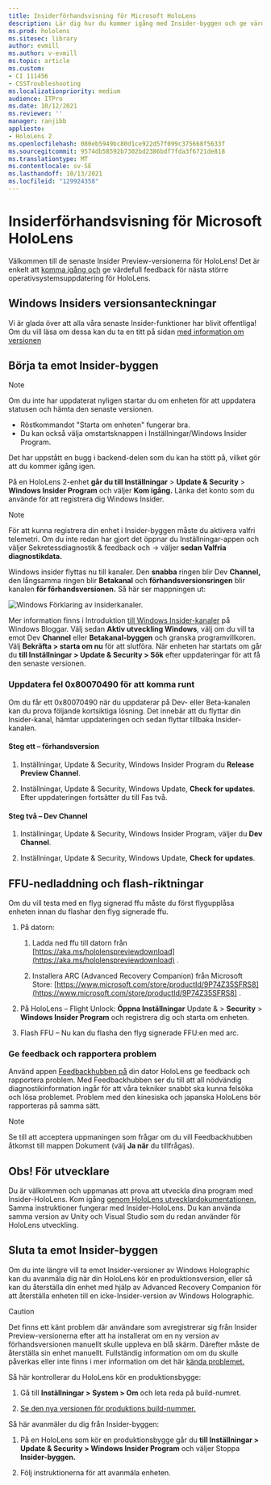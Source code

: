 ```yaml
---
title: Insiderförhandsvisning för Microsoft HoloLens
description: Lär dig hur du kommer igång med Insider-byggen och ge värdefull feedback för vår nästa större operativsystemsuppdatering för HoloLens.
ms.prod: hololens
ms.sitesec: library
author: evmill
ms.author: v-evmill
ms.topic: article
ms.custom:
- CI 111456
- CSSTroubleshooting
ms.localizationpriority: medium
audience: ITPro
ms.date: 10/12/2021
ms.reviewer: ''
manager: ranjibb
appliesto:
- HoloLens 2
ms.openlocfilehash: 080eb5949bc80d1ce922d57f099c375668f5633f
ms.sourcegitcommit: 9574db58592b7302bd2386bdf7fda3f6721de818
ms.translationtype: MT
ms.contentlocale: sv-SE
ms.lasthandoff: 10/13/2021
ms.locfileid: "129924358"
---
```

# <a name="insider-preview-for-microsoft-hololens"></a>Insiderförhandsvisning för Microsoft HoloLens

Välkommen till de senaste Insider Preview-versionerna för HoloLens! Det är enkelt att [komma igång och](hololens-insider.md#start-receiving-insider-builds) ge värdefull feedback för nästa större operativsystemsuppdatering för HoloLens.

## <a name="windows-insider-release-notes"></a>Windows Insiders versionsanteckningar

Vi är glada över att alla våra senaste Insider-funktioner har blivit offentliga! Om du vill läsa om dessa kan du ta en titt på sidan [med information om versionen](hololens-release-notes.md)

## <a name="start-receiving-insider-builds"></a>Börja ta emot Insider-byggen

> [!NOTE]
> Om du inte har uppdaterat nyligen startar du om enheten för att uppdatera statusen och hämta den senaste versionen.
>
> - Röstkommandot "Starta om enheten" fungerar bra.
> - Du kan också välja omstartsknappen i Inställningar/Windows Insider Program.
>
> Det har uppstått en bugg i backend-delen som du kan ha stött på, vilket gör att du kommer igång igen.

På en HoloLens 2-enhet **går du till Inställningar**  >  **Update & Security**  >  **Windows Insider Program** och väljer **Kom igång.** Länka det konto som du använde för att registrera dig Windows Insider.

> [!NOTE]
> För att kunna registrera din enhet i Insider-byggen måste du aktivera valfri telemetri. Om du inte redan har gjort det öppnar du Inställningar-appen och väljer Sekretessdiagnostik & feedback och  ->   väljer **sedan Valfria diagnostikdata.**

Windows insider flyttas nu till kanaler. Den **snabba** ringen blir Dev  **Channel,** den långsamma ringen blir **Betakanal** och **förhandsversionsringen** blir kanalen **för förhandsversionen.** Så här ser mappningen ut:

![Windows Förklaring av insiderkanaler.](images/WindowsInsiderChannels.png)

Mer information finns i Introduktion [till Windows Insider-kanaler](https://blogs.windows.com/windowsexperience/2020/06/15/introducing-windows-insider-channels) på Windows Bloggar.
Välj sedan **Aktiv utveckling Windows**, välj om du vill ta emot Dev **Channel** eller **Betakanal-byggen** och granska programvillkoren.
Välj **Bekräfta > starta om nu** för att slutföra. När enheten har startats om går du **till Inställningar > Update & Security > Sök** efter uppdateringar för att få den senaste versionen.

### <a name="update-error-0x80070490-work-around"></a>Uppdatera fel 0x80070490 för att komma runt

Om du får ett 0x80070490 när du uppdaterar på Dev- eller Beta-kanalen kan du prova följande kortsiktiga lösning. Det innebär att du flyttar din Insider-kanal, hämtar uppdateringen och sedan flyttar tillbaka Insider-kanalen.

#### <a name="stage-one---release-preview"></a>Steg ett – förhandsversion

1. Inställningar, Update & Security, Windows Insider Program du **Release Preview Channel**.

2. Inställningar, Update & Security, Windows Update, **Check for updates**. Efter uppdateringen fortsätter du till Fas två.

#### <a name="stage-two---dev-channel"></a>Steg två – Dev Channel

1. Inställningar, Update & Security, Windows Insider Program, väljer du **Dev Channel**.

2. Inställningar, Update & Security, Windows Update, **Check for updates**.

## <a name="ffu-download-and-flash-directions"></a>FFU-nedladdning och flash-riktningar

Om du vill testa med en flyg signerad ffu måste du först flygupplåsa enheten innan du flashar den flyg signerade ffu.

1. På datorn:
    1. Ladda ned ffu till datorn från [https://aka.ms/hololenspreviewdownload](https://aka.ms/hololenspreviewdownload) .

    1. Installera ARC (Advanced Recovery Companion) från Microsoft Store: [https://www.microsoft.com/store/productId/9P74Z35SFRS8](https://www.microsoft.com/store/productId/9P74Z35SFRS8) .

1. På HoloLens – Flight Unlock: **Öppna Inställningar** Update &  >  **Security**  >  **Windows Insider Program** och registrera dig och starta om enheten.

1. Flash FFU – Nu kan du flasha den flyg signerade FFU:en med arc.

### <a name="provide-feedback-and-report-issues"></a>Ge feedback och rapportera problem

Använd appen [Feedbackhubben på](hololens-feedback.md) din dator HoloLens ge feedback och rapportera problem. Med Feedbackhubben ser du till att all nödvändig diagnostikinformation ingår för att våra tekniker snabbt ska kunna felsöka och lösa problemet.  Problem med den kinesiska och japanska HoloLens bör rapporteras på samma sätt.

> [!NOTE]
> Se till att acceptera uppmaningen som frågar om du vill Feedbackhubben åtkomst till mappen Dokument (välj **Ja när** du tillfrågas).

## <a name="note-for-developers"></a>Obs! För utvecklare

Du är välkommen och uppmanas att prova att utveckla dina program med Insider-HoloLens.  Kom igång [genom HoloLens utvecklardokumentationen.](https://developer.microsoft.com/windows/mixed-reality/development) Samma instruktioner fungerar med Insider-HoloLens.  Du kan använda samma version av Unity och Visual Studio som du redan använder för HoloLens utveckling.

## <a name="stop-receiving-insider-builds"></a>Sluta ta emot Insider-byggen

Om du inte längre vill ta emot Insider-versioner av Windows Holographic kan du avanmäla dig [](hololens-recovery.md) när din HoloLens kör en produktionsversion, eller så kan du återställa din enhet med hjälp av Advanced Recovery Companion för att återställa enheten till en icke-Insider-version av Windows Holographic.

> [!CAUTION]
> Det finns ett känt problem där användare som avregistrerar sig från Insider Preview-versionerna efter att ha installerat om en ny version av förhandsversionen manuellt skulle uppleva en blå skärm. Därefter måste de återställa sin enhet manuellt. Fullständig information om om du skulle påverkas eller inte finns i mer information om det här [kända problemet.](hololens-troubleshooting.md#blue-screen-after-unenrolling-from-insider-preview-on-a-device-flashed-with-an-insider-build)

Så här kontrollerar du HoloLens kör en produktionsbygge:

1. Gå till **Inställningar > System > Om** och leta reda på build-numret.

1. [Se den nya versionen för produktions build-nummer.](hololens-release-notes.md)

Så här avanmäler du dig från Insider-byggen:

1. På en HoloLens som kör en produktionsbygge går du **till Inställningar > Update & Security > Windows Insider Program** och väljer Stoppa **Insider-byggen.**

1. Följ instruktionerna för att avanmäla enheten.
